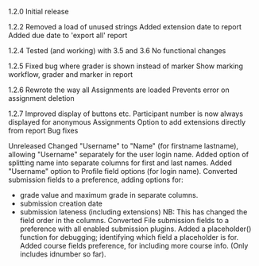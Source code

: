 1.2.0
Initial release

1.2.2
Removed a load of unused strings
Added extension date to report
Added due date to 'export all' report

1.2.4
Tested (and working) with 3.5 and 3.6
No functional changes

1.2.5
Fixed bug where grader is shown instead of marker
Show marking workflow, grader and marker in report 

1.2.6
Rewrote the way all Assignments are loaded
Prevents error on assignment deletion

1.2.7
Improved display of buttons etc.
Participant number is now always displayed for anonymous Assignments
Option to add extensions directly from report
Bug fixes

Unreleased
Changed "Username" to "Name" (for firstname lastname), allowing "Username" separately for the user login name.
Added option of splitting name into separate columns for first and last names.
Added "Username" option to Profile field options (for login name).
Converted submission fields to a preference, adding options for:
 - grade value and maximum grade in separate columns.
 - submission creation date
 - submission lateness (including extensions)
NB: This has changed the field order in the columns.
Converted File submission fields to a preference with all enabled submission plugins.
Added a placeholder() function for debugging; identifying which field a placeholder is for.
Added course fields preference, for including more course info. (Only includes idnumber so far).
